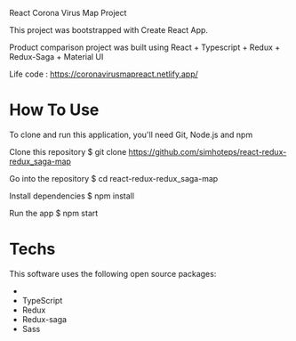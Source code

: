React Corona Virus Map Project

This project was bootstrapped with Create React App.

Product comparison project was built using React + Typescript + Redux + Redux-Saga + Material UI 

Life code : https://coronavirusmapreact.netlify.app/


# How To Use
To clone and run this application, you'll need Git, Node.js and npm

Clone this repository
$ git clone https://github.com/simhoteps/react-redux-redux_saga-map

Go into the repository
$ cd react-redux-redux_saga-map

Install dependencies
$ npm install

Run the app
$ npm start

# Techs </br>
This software uses the following open source packages:
<ul>

<li>  <link rel="React" href="https://beta.reactjs.org/" />   </li> 
<li> TypeScript </li> 
<li> Redux </li> 
<li> Redux-saga </li> 
<li> Sass </li> 
</ul>
